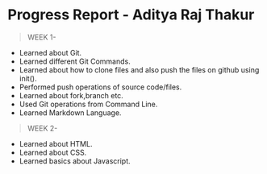 # Progress Report - Aditya Raj Thakur


> WEEK 1-
 - Learned about Git.
 - Learned different Git Commands.
 - Learned about how to clone files and also push the files on github using init().
 - Performed push operations of source code/files.
 - Learned about fork,branch etc.
 - Used Git operations from Command Line.
 - Learned Markdown Language.
> WEEK 2-
 - Learned about HTML.
 - Learned about CSS.
 - Learned basics about Javascript.

